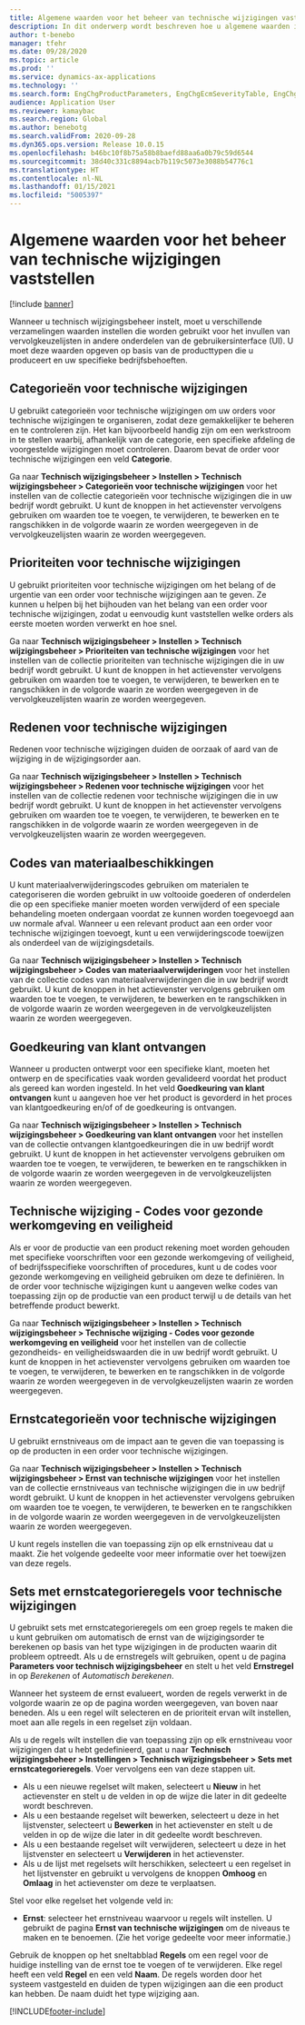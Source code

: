 ```yaml
---
title: Algemene waarden voor het beheer van technische wijzigingen vaststellen
description: In dit onderwerp wordt beschreven hoe u algemene waarden instelt die worden gebruikt voor parameters in verschillende onderdelen van technisch wijzigingsbeheer.
author: t-benebo
manager: tfehr
ms.date: 09/28/2020
ms.topic: article
ms.prod: ''
ms.service: dynamics-ax-applications
ms.technology: ''
ms.search.form: EngChgProductParameters, EngChgEcmSeverityTable, EngChgEcmSeverityRuleSet, EngChgEcmSeverityLookup,EngChgEcmSeverityChart,EngChgEcmRequestSeverityChart,EngChgEcmPriorityTable, EngChgEcmPriorityLookup, EngChgEcmPriorityChart, EngChgEcmMaterialDisposition, EngChgEcmEH
audience: Application User
ms.reviewer: kamaybac
ms.search.region: Global
ms.author: benebotg
ms.search.validFrom: 2020-09-28
ms.dyn365.ops.version: Release 10.0.15
ms.openlocfilehash: b46bc10f8b75a58b8baefd88aa6a0b79c59d6544
ms.sourcegitcommit: 38d40c331c8894acb7b119c5073e3088b54776c1
ms.translationtype: HT
ms.contentlocale: nl-NL
ms.lasthandoff: 01/15/2021
ms.locfileid: "5005397"
---
```

# <a name="establish-common-values-for-engineering-change-management"></a>Algemene waarden voor het beheer van technische wijzigingen vaststellen

[!include [banner](../includes/banner.md)]

Wanneer u technisch wijzigingsbeheer instelt, moet u verschillende verzamelingen waarden instellen die worden gebruikt voor het invullen van vervolgkeuzelijsten in andere onderdelen van de gebruikersinterface (UI). U moet deze waarden opgeven op basis van de producttypen die u produceert en uw specifieke bedrijfsbehoeften.

## <a name="engineering-change-categories"></a>Categorieën voor technische wijzigingen

U gebruikt categorieën voor technische wijzigingen om uw orders voor technische wijzigingen te organiseren, zodat deze gemakkelijker te beheren en te controleren zijn. Het kan bijvoorbeeld handig zijn om een werkstroom in te stellen waarbij, afhankelijk van de categorie, een specifieke afdeling de voorgestelde wijzigingen moet controleren. Daarom bevat de order voor technische wijzigingen een veld **Categorie**.

Ga naar **Technisch wijzigingsbeheer \> Instellen \> Technisch wijzigingsbeheer \> Categorieën voor technische wijzigingen** voor het instellen van de collectie categorieën voor technische wijzigingen die in uw bedrijf wordt gebruikt. U kunt de knoppen in het actievenster vervolgens gebruiken om waarden toe te voegen, te verwijderen, te bewerken en te rangschikken in de volgorde waarin ze worden weergegeven in de vervolgkeuzelijsten waarin ze worden weergegeven.

## <a name="engineering-change-priorities"></a>Prioriteiten voor technische wijzigingen

U gebruikt prioriteiten voor technische wijzigingen om het belang of de urgentie van een order voor technische wijzigingen aan te geven. Ze kunnen u helpen bij het bijhouden van het belang van een order voor technische wijzigingen, zodat u eenvoudig kunt vaststellen welke orders als eerste moeten worden verwerkt en hoe snel.

Ga naar **Technisch wijzigingsbeheer \> Instellen \> Technisch wijzigingsbeheer \> Prioriteiten van technische wijzigingen** voor het instellen van de collectie prioriteiten van technische wijzigingen die in uw bedrijf wordt gebruikt. U kunt de knoppen in het actievenster vervolgens gebruiken om waarden toe te voegen, te verwijderen, te bewerken en te rangschikken in de volgorde waarin ze worden weergegeven in de vervolgkeuzelijsten waarin ze worden weergegeven.

## <a name="engineering-change-reasons"></a>Redenen voor technische wijzigingen

Redenen voor technische wijzigingen duiden de oorzaak of aard van de wijziging in de wijzigingsorder aan.

Ga naar **Technisch wijzigingsbeheer \> Instellen \> Technisch wijzigingsbeheer \> Redenen voor technische wijzigingen** voor het instellen van de collectie redenen voor technische wijzigingen die in uw bedrijf wordt gebruikt. U kunt de knoppen in het actievenster vervolgens gebruiken om waarden toe te voegen, te verwijderen, te bewerken en te rangschikken in de volgorde waarin ze worden weergegeven in de vervolgkeuzelijsten waarin ze worden weergegeven.

## <a name="material-disposal-codes"></a>Codes van materiaalbeschikkingen

U kunt materiaalverwijderingscodes gebruiken om materialen te categoriseren die worden gebruikt in uw voltooide goederen of onderdelen die op een specifieke manier moeten worden verwijderd of een speciale behandeling moeten ondergaan voordat ze kunnen worden toegevoegd aan uw normale afval. Wanneer u een relevant product aan een order voor technische wijzigingen toevoegt, kunt u een verwijderingscode toewijzen als onderdeel van de wijzigingsdetails.

Ga naar **Technisch wijzigingsbeheer \> Instellen \> Technisch wijzigingsbeheer \> Codes van materiaalverwijderingen** voor het instellen van de collectie codes van materiaalverwijderingen die in uw bedrijf wordt gebruikt. U kunt de knoppen in het actievenster vervolgens gebruiken om waarden toe te voegen, te verwijderen, te bewerken en te rangschikken in de volgorde waarin ze worden weergegeven in de vervolgkeuzelijsten waarin ze worden weergegeven.

## <a name="received-customer-approval"></a>Goedkeuring van klant ontvangen

Wanneer u producten ontwerpt voor een specifieke klant, moeten het ontwerp en de specificaties vaak worden gevalideerd voordat het product als gereed kan worden ingesteld. In het veld **Goedkeuring van klant ontvangen** kunt u aangeven hoe ver het product is gevorderd in het proces van klantgoedkeuring en/of of de goedkeuring is ontvangen.

Ga naar **Technisch wijzigingsbeheer \> Instellen \> Technisch wijzigingsbeheer \> Goedkeuring van klant ontvangen** voor het instellen van de collectie ontvangen klantgoedkeuringen die in uw bedrijf wordt gebruikt. U kunt de knoppen in het actievenster vervolgens gebruiken om waarden toe te voegen, te verwijderen, te bewerken en te rangschikken in de volgorde waarin ze worden weergegeven in de vervolgkeuzelijsten waarin ze worden weergegeven.

## <a name="engineering-change--environmental-health-and-safety-codes"></a>Technische wijziging - Codes voor gezonde werkomgeving en veiligheid

Als er voor de productie van een product rekening moet worden gehouden met specifieke voorschriften voor een gezonde werkomgeving of veiligheid, of bedrijfsspecifieke voorschriften of procedures, kunt u de codes voor gezonde werkomgeving en veiligheid gebruiken om deze te definiëren. In de order voor technische wijzigingen kunt u aangeven welke codes van toepassing zijn op de productie van een product terwijl u de details van het betreffende product bewerkt.

Ga naar **Technisch wijzigingsbeheer \> Instellen \> Technisch wijzigingsbeheer \> Technische wijziging - Codes voor gezonde werkomgeving en veiligheid** voor het instellen van de collectie gezondheids- en veiligheidswaarden die in uw bedrijf wordt gebruikt. U kunt de knoppen in het actievenster vervolgens gebruiken om waarden toe te voegen, te verwijderen, te bewerken en te rangschikken in de volgorde waarin ze worden weergegeven in de vervolgkeuzelijsten waarin ze worden weergegeven.

## <a name="engineering-change-severities"></a>Ernstcategorieën voor technische wijzigingen

U gebruikt ernstniveaus om de impact aan te geven die van toepassing is op de producten in een order voor technische wijzigingen.

Ga naar **Technisch wijzigingsbeheer \> Instellen \> Technisch wijzigingsbeheer \> Ernst van technische wijzigingen** voor het instellen van de collectie ernstniveaus van technische wijzigingen die in uw bedrijf wordt gebruikt. U kunt de knoppen in het actievenster vervolgens gebruiken om waarden toe te voegen, te verwijderen, te bewerken en te rangschikken in de volgorde waarin ze worden weergegeven in de vervolgkeuzelijsten waarin ze worden weergegeven.

U kunt regels instellen die van toepassing zijn op elk ernstniveau dat u maakt. Zie het volgende gedeelte voor meer informatie over het toewijzen van deze regels.

## <a name="engineering-change-severity-rule-sets"></a>Sets met ernstcategorieregels voor technische wijzigingen

U gebruikt sets met ernstcategorieregels om een groep regels te maken die u kunt gebruiken om automatisch de ernst van de wijzigingsorder te berekenen op basis van het type wijzigingen in de producten waarin dit probleem optreedt. Als u de ernstregels wilt gebruiken, opent u de pagina **Parameters voor technisch wijzigingsbeheer** en stelt u het veld **Ernstregel** in op *Berekenen* of *Automatisch berekenen*.

Wanneer het systeem de ernst evalueert, worden de regels verwerkt in de volgorde waarin ze op de pagina worden weergegeven, van boven naar beneden. Als u een regel wilt selecteren en de prioriteit ervan wilt instellen, moet aan alle regels in een regelset zijn voldaan.

Als u de regels wilt instellen die van toepassing zijn op elk ernstniveau voor wijzigingen dat u hebt gedefinieerd, gaat u naar **Technisch wijzigingsbeheer \> Instellingen \> Technisch wijzigingsbeheer \> Sets met ernstcategorieregels**. Voer vervolgens een van deze stappen uit.

- Als u een nieuwe regelset wilt maken, selecteert u **Nieuw** in het actievenster en stelt u de velden in op de wijze die later in dit gedeelte wordt beschreven.
- Als u een bestaande regelset wilt bewerken, selecteert u deze in het lijstvenster, selecteert u **Bewerken** in het actievenster en stelt u de velden in op de wijze die later in dit gedeelte wordt beschreven.
- Als u een bestaande regelset wilt verwijderen, selecteert u deze in het lijstvenster en selecteert u **Verwijderen** in het actievenster.
- Als u de lijst met regelsets wilt herschikken, selecteert u een regelset in het lijstvenster en gebruikt u vervolgens de knoppen **Omhoog** en **Omlaag** in het actievenster om deze te verplaatsen.

Stel voor elke regelset het volgende veld in:

- **Ernst**: selecteer het ernstniveau waarvoor u regels wilt instellen. U gebruikt de pagina **Ernst van technische wijzigingen** om de niveaus te maken en te benoemen. (Zie het vorige gedeelte voor meer informatie.)

Gebruik de knoppen op het sneltabblad **Regels** om een regel voor de huidige instelling van de ernst toe te voegen of te verwijderen. Elke regel heeft een veld **Regel** en een veld **Naam**. De regels worden door het systeem vastgesteld en duiden de typen wijzigingen aan die een product kan hebben. De naam duidt het type wijziging aan.


[!INCLUDE[footer-include](../../includes/footer-banner.md)]